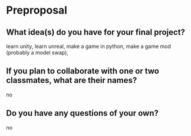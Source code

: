 # Preproposal

## What idea(s) do you have for your final project?
learn unity,
learn unreal,
make a game in python,
make a game mod (probably a model swap),
## If you plan to collaborate with one or two classmates, what are their names?

no

## Do you have any questions of your own?

no
